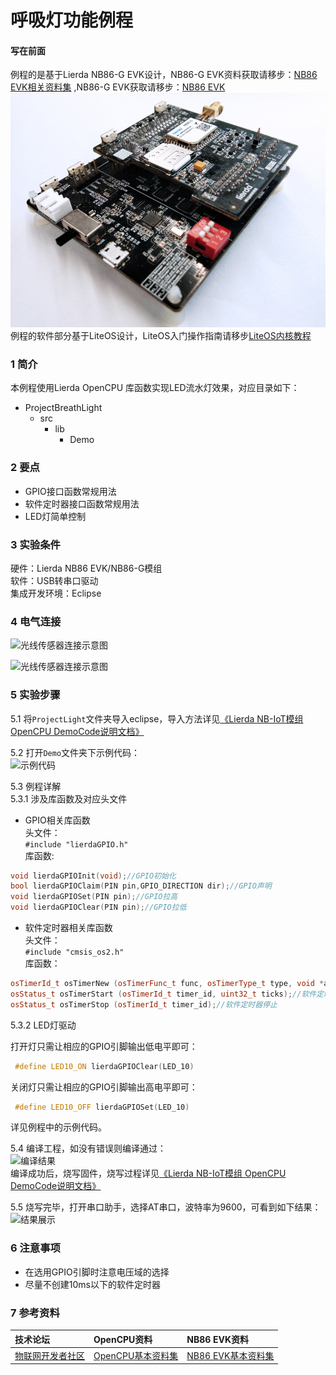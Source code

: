 # 呼吸灯功能例程
#### 写在前面 
例程的是基于Lierda NB86-G EVK设计，NB86-G EVK资料获取请移步：[NB86 EVK相关资料集](http://bbs.lierda.com/forum.php?mod=viewthread&tid=86&page=1&extra=&_dsign=91f69885)  ,NB86-G EVK获取请移步：[NB86 EVK](https://item.taobao.com/item.htm?spm=a1z10.5-c.w4002-21080581561.13.565878241Htgvt&id=578262725191)              
 ![NB86EVK](../../Picture/NB86EVK黑色.png)  
例程的软件部分基于LiteOS设计，LiteOS入门操作指南请移步[LiteOS内核教程](https://liteos.github.io/tutorials/kernel/)
### 1 简介

本例程使用Lierda OpenCPU 库函数实现LED流水灯效果，对应目录如下：

- ProjectBreathLight
  - src
    - lib
      - Demo

### 2 要点

- GPIO接口函数常规用法
- 软件定时器接口函数常规用法
- LED灯简单控制

### 3 实验条件

硬件：Lierda NB86 EVK/NB86-G模组  
软件：USB转串口驱动  
集成开发环境：Eclipse  

### 4 电气连接
![光线传感器连接示意图](../../Picture/LED流水灯1.png)

![光线传感器连接示意图](../../Picture/LED流水灯2.png)
### 5 实验步骤
5.1 将`ProjectLight`文件夹导入eclipse，导入方法详见[《Lierda NB-IoT模组 OpenCPU DemoCode说明文档》
](https://github.com/lierda-nb-iot-team/Lierda_OpenCPU_SDK)

5.2 打开`Demo`文件夹下示例代码：  
![示例代码](../../Picture/光感示例代码1.png)

5.3 例程详解  
5.3.1 涉及库函数及对应头文件  
- GPIO相关库函数  
头文件：  
`#include "lierdaGPIO.h"`  
库函数:  
``` cpp  
void lierdaGPIOInit(void);//GPIO初始化  
bool lierdaGPIOClaim(PIN pin,GPIO_DIRECTION dir);//GPIO声明  
void lierdaGPIOSet(PIN pin);//GPIO拉高  
void lierdaGPIOClear(PIN pin);//GPIO拉低   
```  
- 软件定时器相关库函数  
头文件：  
`#include "cmsis_os2.h"`  
库函数： 
 ``` cpp  
osTimerId_t osTimerNew (osTimerFunc_t func, osTimerType_t type, void *argument, const osTimerAttr_t *attr);//软件定时器创建  
osStatus_t osTimerStart (osTimerId_t timer_id, uint32_t ticks);//软件定时器启动  
osStatus_t osTimerStop (osTimerId_t timer_id);//软件定时器停止  
```  
5.3.2 LED灯驱动

打开灯只需让相应的GPIO引脚输出低电平即可：  
``` cpp 
 #define LED10_ON lierdaGPIOClear(LED_10) 
```  
关闭灯只需让相应的GPIO引脚输出高电平即可：  
``` cpp  
 #define LED10_OFF lierdaGPIOSet(LED_10)  
```  
详见例程中的示例代码。

5.4  编译工程，如没有错误则编译通过：  
![编译结果](../../Picture/编译结果.jpg)  
编译成功后，烧写固件，烧写过程详见[《Lierda NB-IoT模组 OpenCPU DemoCode说明文档》
](https://github.com/lierda-nb-iot-team/Lierda_OpenCPU_SDK)

5.5 烧写完毕，打开串口助手，选择AT串口，波特率为9600，可看到如下结果：  
![结果展示](../../Picture/流水灯结果展示.png)

### 6 注意事项

- 在选用GPIO引脚时注意电压域的选择
- 尽量不创建10ms以下的软件定时器


### 7 参考资料

| 技术论坛 | OpenCPU资料 | NB86 EVK资料
| :----------- | :----------- | :----------- |
| [物联网开发者社区](http://bbs.lierda.com) |  [OpenCPU基本资料集](https://github.com/lierda-nb-iot-team/Lierda_OpenCPU_SDK) |  [NB86 EVK基本资料集](https://github.com/lierda-nb-iot-team/Lierda_NB86_EVK) |